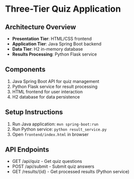 # Three-Tier Quiz Application

## Architecture Overview
- **Presentation Tier**: HTML/CSS frontend
- **Application Tier**: Java Spring Boot backend
- **Data Tier**: H2 in-memory database
- **Results Processing**: Python Flask service

## Components
1. Java Spring Boot API for quiz management
2. Python Flask service for result processing
3. HTML frontend for user interaction
4. H2 database for data persistence

## Setup Instructions
1. Run Java application: `mvn spring-boot:run`
2. Run Python service: `python result_service.py`
3. Open `frontend/index.html` in browser

## API Endpoints
- GET /api/quiz - Get quiz questions
- POST /api/submit - Submit quiz answers
- GET /results/{id} - Get processed results (Python service)

